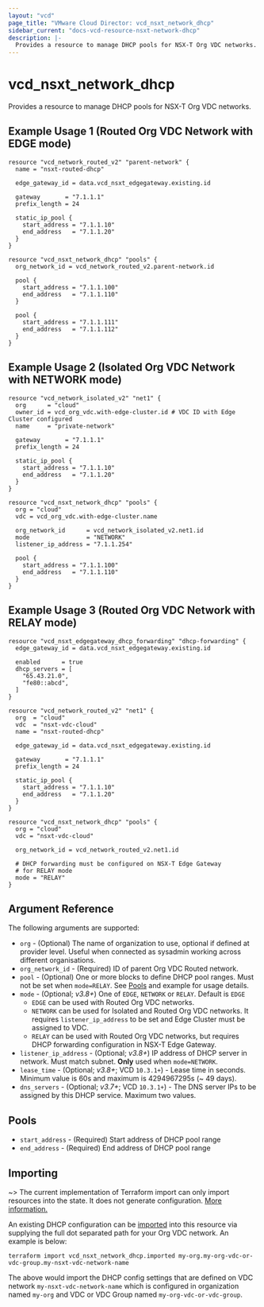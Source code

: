 ```yaml
---
layout: "vcd"
page_title: "VMware Cloud Director: vcd_nsxt_network_dhcp"
sidebar_current: "docs-vcd-resource-nsxt-network-dhcp"
description: |-
  Provides a resource to manage DHCP pools for NSX-T Org VDC networks.
---
```


# vcd\_nsxt\_network\_dhcp

Provides a resource to manage DHCP pools for NSX-T Org VDC networks.

## Example Usage 1 (Routed Org VDC Network with EDGE mode)

```hcl
resource "vcd_network_routed_v2" "parent-network" {
  name = "nsxt-routed-dhcp"

  edge_gateway_id = data.vcd_nsxt_edgegateway.existing.id

  gateway       = "7.1.1.1"
  prefix_length = 24

  static_ip_pool {
    start_address = "7.1.1.10"
    end_address   = "7.1.1.20"
  }
}

resource "vcd_nsxt_network_dhcp" "pools" {
  org_network_id = vcd_network_routed_v2.parent-network.id

  pool {
    start_address = "7.1.1.100"
    end_address   = "7.1.1.110"
  }

  pool {
    start_address = "7.1.1.111"
    end_address   = "7.1.1.112"
  }
}
```

## Example Usage 2 (Isolated Org VDC Network with NETWORK mode)
```hcl
resource "vcd_network_isolated_v2" "net1" {
  org      = "cloud"
  owner_id = vcd_org_vdc.with-edge-cluster.id # VDC ID with Edge Cluster configured
  name     = "private-network"

  gateway       = "7.1.1.1"
  prefix_length = 24

  static_ip_pool {
    start_address = "7.1.1.10"
    end_address   = "7.1.1.20"
  }
}

resource "vcd_nsxt_network_dhcp" "pools" {
  org = "cloud"
  vdc = vcd_org_vdc.with-edge-cluster.name

  org_network_id      = vcd_network_isolated_v2.net1.id
  mode                = "NETWORK"
  listener_ip_address = "7.1.1.254"

  pool {
    start_address = "7.1.1.100"
    end_address   = "7.1.1.110"
  }
}
```

## Example Usage 3 (Routed Org VDC Network with RELAY mode)
```hcl
resource "vcd_nsxt_edgegateway_dhcp_forwarding" "dhcp-forwarding" {
  edge_gateway_id = data.vcd_nsxt_edgegateway.existing.id
  
  enabled      = true
  dhcp_servers = [
    "65.43.21.0",
    "fe80::abcd",
  ]
}

resource "vcd_network_routed_v2" "net1" {
  org  = "cloud"
  vdc  = "nsxt-vdc-cloud"
  name = "nsxt-routed-dhcp"

  edge_gateway_id = data.vcd_nsxt_edgegateway.existing.id

  gateway       = "7.1.1.1"
  prefix_length = 24

  static_ip_pool {
    start_address = "7.1.1.10"
    end_address   = "7.1.1.20"
  }
}

resource "vcd_nsxt_network_dhcp" "pools" {
  org = "cloud"
  vdc = "nsxt-vdc-cloud"

  org_network_id = vcd_network_routed_v2.net1.id

  # DHCP forwarding must be configured on NSX-T Edge Gateway
  # for RELAY mode
  mode = "RELAY"
}
```

## Argument Reference

The following arguments are supported:

* `org` - (Optional) The name of organization to use, optional if defined at provider level. Useful
  when connected as sysadmin working across different organisations.
* `org_network_id` - (Required) ID of parent Org VDC Routed network.
* `pool` - (Optional) One or more blocks to define DHCP pool ranges. Must not be set when
  `mode=RELAY`. See [Pools](#pools) and example for usage details.
* `mode` - (Optional; *v3.8+*) One of `EDGE`, `NETWORK` or `RELAY`. Default is `EDGE`
  * `EDGE` can be used with Routed Org VDC networks.
  * `NETWORK` can be used for Isolated and Routed Org VDC networks. It requires
    `listener_ip_address` to be set and Edge Cluster must be assigned to VDC. 
  * `RELAY` can be used with Routed Org VDC networks, but requires DHCP forwarding configuration in
    NSX-T Edge Gateway.
* `listener_ip_address` - (Optional; *v3.8+*) IP address of DHCP server in network. Must match
  subnet. **Only** used when `mode=NETWORK`.
* `lease_time` - (Optional; *v3.8+*; VCD `10.3.1+`) - Lease time in seconds. Minimum value is 60s
  and maximum is 4294967295s (~ 49 days).
* `dns_servers` - (Optional; *v3.7+*; VCD `10.3.1+`) - The DNS server IPs to be assigned by this
  DHCP service. Maximum two values. 

## Pools

* `start_address` - (Required) Start address of DHCP pool range
* `end_address` - (Required) End address of DHCP pool range

## Importing

~> The current implementation of Terraform import can only import resources into the state.
It does not generate configuration. [More information.](https://www.terraform.io/docs/import/)

An existing DHCP configuration can be [imported][docs-import] into this resource
via supplying the full dot separated path for your Org VDC network. An example is
below:

[docs-import]: https://www.terraform.io/docs/import/

```
terraform import vcd_nsxt_network_dhcp.imported my-org.my-org-vdc-or-vdc-group.my-nsxt-vdc-network-name
```

The above would import the DHCP config settings that are defined on VDC network
`my-nsxt-vdc-network-name` which is configured in organization named `my-org` and VDC or VDC Group
named `my-org-vdc-or-vdc-group`.
